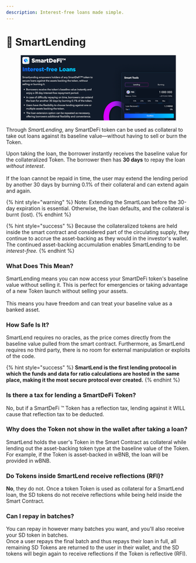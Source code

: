 ```yaml
---
description: Interest-free loans made simple.
---
```


# 🏦 SmartLending

<figure><img src="../../.gitbook/assets/Screenshot_17.png" alt=""><figcaption></figcaption></figure>

Through _SmartLending_, any SmartDeFi token can be used as collateral to take out loans against its baseline value—without having to sell or burn the Token.

Upon taking the loan, the borrower instantly receives the baseline value for the collateralized Token. The borrower then has **30 days** to repay the loan _without interest_.\
\
If the loan cannot be repaid in time, the user may extend the lending period by another 30 days by burning 0.1% of their collateral and can extend again and again.

{% hint style="warning" %}
Note: Extending the SmartLoan before the 30-day expiration is essential. Otherwise, the loan defaults, and the collateral is burnt (lost).
{% endhint %}

{% hint style="success" %}
Because the collateralized tokens are held inside the smart contract and considered part of the circulating supply, they continue to accrue the asset-backing as they would in the investor's wallet. The continued asset-backing accumulation enables SmartLending to be _interest-free._&#x20;
{% endhint %}

### What Does This Mean?

SmartLending means you can now access your SmartDeFi token's baseline value without selling it. This is perfect for emergencies or taking advantage of a new Token launch without selling your assets.\
\
This means you have freedom and can treat your baseline value as a banked asset.

### How Safe Is It?

SmartLend requires no oracles, as the price comes directly from the baseline value pulled from the smart contract. Furthermore, as SmartLend requires no third party, there is no room for external manipulation or exploits of the code.

{% hint style="success" %}
**SmartLend is the first lending protocol in which the funds and data for ratio calculations are hosted in the same place, making it the most secure protocol ever created.**
{% endhint %}

### Is there a tax for lending a SmartDeFi Token?

No, but if a SmartDeFi ™ Token has a reflection tax, lending against it WILL cause that reflection tax to be deducted.

### Why does the Token not show in the wallet after taking a loan?

SmartLend holds the user's Token in the Smart Contract as collateral while lending out the asset-backing token type at the baseline value of the Token. For example, if the Token is asset-backed in wBNB, the loan will be provided in wBNB.

### Do Tokens inside SmartLend receive reflections (RFI)?

**No**, they do not. Once a token Token is used as collateral for a SmartLend loan, the SD tokens do not receive reflections while being held inside the Smart Contract.

### Can I repay in batches?

You can repay in however many batches you want, and you'll also receive your SD token in batches.\
Once a user repays the final batch and thus repays their loan in full, all remaining SD Tokens are returned to the user in their wallet, and the SD tokens will begin again to receive reflections if the Token is reflective (RFI).

